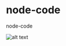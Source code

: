 
# node-code
node-code

![alt text](https://github.com/tchi-sama/node-code/blob/master/frontend/public/screenshot.png?raw=true)